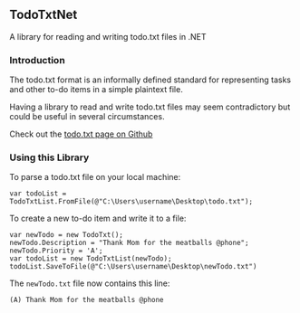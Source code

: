 ## TodoTxtNet
A library for reading and writing todo.txt files in .NET

### Introduction

The todo.txt format is an informally defined standard for representing tasks and other to-do items in a simple 
plaintext file.

Having a library to read and write todo.txt files may seem contradictory but could be useful in several circumstances.

Check out the [todo.txt page on Github](https://github.com/todotxt/todo.txt)

### Using this Library

To parse a todo.txt file on your local machine:

```
var todoList = TodoTxtList.FromFile(@"C:\Users\username\Desktop\todo.txt");
```

To create a new to-do item and write it to a file:

```
var newTodo = new TodoTxt();
newTodo.Description = "Thank Mom for the meatballs @phone";
newTodo.Priority = 'A';
var todoList = new TodoTxtList(newTodo);
todoList.SaveToFile(@"C:\Users\username\Desktop\newTodo.txt")
```

The `newTodo.txt` file now contains this line:

```
(A) Thank Mom for the meatballs @phone
```


